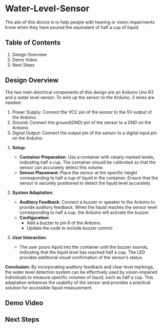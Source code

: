 # Water-Level-Sensor

The aim of this device is to help people with hearing or vision impairments know when they have poured the equivalent of half a cup of liquid.

## Table of Contents

  1) Design Overview
  2) Demo Video
  3) Next Steps

## Design Overview
The two main electrical components of this design are an Arduino Uno R3 and a water level sensor. To wire up the sensor to the Arduino, 3 wires are needed:
  1) Power Supply: Connect the VCC pin of the sensor to the 5V output of the Arduino.
  2) Ground: Connect the ground(GND) pin of the sensor to a GND on the Arduino.
  3) Signal Output: Connect the output pin of the sensor to a digital input pin on the Arduino.

1. **Setup**:
   - **Container Preparation**: Use a container with clearly marked levels, indicating half a cup. The container should be calibrated so that the sensor can accurately detect this volume.
   - **Sensor Placement**: Place the sensor at the specific height corresponding to half a cup of liquid in the container. Ensure that the sensor is securely positioned to detect the liquid level accurately.

2. **System Adaptation**:
   - **Auditory Feedback**: Connect a buzzer or speaker to the Arduino to provide auditory feedback. When the liquid reaches the sensor level corresponding to half a cup, the Arduino will activate the buzzer.
   - **Configuration**:
     - Add a buzzer to pin 8 of the Arduino.
     - Update the code to include buzzer control:

3. **User Interaction**:
   - The user pours liquid into the container until the buzzer sounds, indicating that the liquid level has reached half a cup. The LED provides additional visual confirmation of the sensor’s status.

**Conclusion:**
By incorporating auditory feedback and clear level markings, the water level detection system can be effectively used by vision-impaired individuals to measure specific volumes of liquid, such as half a cup. This adaptation enhances the usability of the sensor and provides a practical solution for accessible liquid measurement.
  
## Demo Video

## Next Steps

